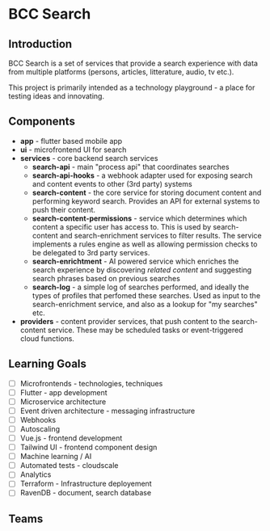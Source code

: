 # BCC Search

## Introduction
BCC Search is a set of services that provide a search experience with data from multiple platforms (persons, articles, litterature, audio, tv etc.).

This project is primarily intended as a technology playground - a place for testing ideas and innovating.


## Components

* **app** - flutter based mobile app
* **ui** - microfrontend UI for search
* **services** - core backend search services
  - **search-api** - main "process api" that coordinates searches
  - **search-api-hooks** - a webhook adapter used for exposing search and content events to other (3rd party) systems
  - **search-content** - the core service for storing document content and performing keyword search. Provides an API for external systems to push their content.
  - **search-content-permissions** - service which determines which content a specific user has access to. This is used by search-content and search-enrichment services to filter results.
     The service implements a rules engine as well as allowing permission checks to be delegated to 3rd party services.
  - **search-enrichtment** - AI powered service which enriches the search experience by discovering _related content_ and suggesting search phrases based on previous searches
  - **search-log** - a simple log of searches performed, and ideally the types of profiles that perfomed these searches. Used as input to the search-enrichment service, and also as a lookup for "my searches" etc.
* **providers** - content provider services, that push content to the search-content service. These may be scheduled tasks or event-triggered cloud functions.


## Learning Goals

- [ ] Microfrontends - technologies, techniques
- [ ] Flutter - app development
- [ ] Microservice architecture
- [ ] Event driven architecture - messaging infrastructure
- [ ] Webhooks
- [ ] Autoscaling
- [ ] Vue.js - frontend development
- [ ] Tailwind UI - frontend component design
- [ ] Machine learning / AI
- [ ] Automated tests - cloudscale
- [ ] Analytics
- [ ] Terraform - Infrastructure deployement
- [ ] RavenDB - document, search database

## Teams
